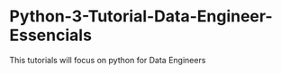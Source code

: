 # Python-3-Tutorial-Data-Engineer-Essencials
This tutorials will focus on python for Data Engineers
